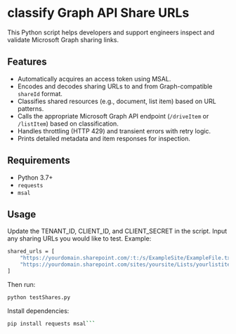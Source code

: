 # classify Graph API Share URLs

This Python script helps developers and support engineers inspect and validate Microsoft Graph sharing links.

## Features

- Automatically acquires an access token using MSAL.
- Encodes and decodes sharing URLs to and from Graph-compatible `shareId` format.
- Classifies shared resources (e.g., document, list item) based on URL patterns.
- Calls the appropriate Microsoft Graph API endpoint (`/driveItem` or `/listItem`) based on classification.
- Handles throttling (HTTP 429) and transient errors with retry logic.
- Prints detailed metadata and item responses for inspection.

## Requirements

- Python 3.7+
- `requests`
- `msal`

## Usage

Update the TENANT_ID, CLIENT_ID, and CLIENT_SECRET in the script. Input any sharing URLs you would like to test. Example:
```bash
shared_urls = [
    "https://yourdomain.sharepoint.com/:t:/s/ExampleSite/ExampleFile.txt",
    "https://yourdomain.sharepoint.com/sites/yoursite/Lists/yourlistitem"
]

```

Then run:

```bash
python testShares.py
```

Install dependencies:
```bash
pip install requests msal```
```


